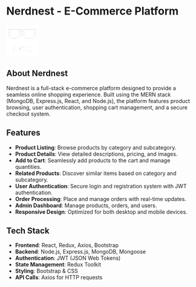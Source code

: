 # Nerdnest - E-Commerce Platform

![Nerdnest Banner](/frontend/src/assets/nerd_nest-icon.png)

## About Nerdnest
Nerdnest is a full-stack e-commerce platform designed to provide a seamless online shopping experience. Built using the MERN stack (MongoDB, Express.js, React, and Node.js), the platform features product browsing, user authentication, shopping cart management, and a secure checkout system.

## Features
- **Product Listing**: Browse products by category and subcategory.
- **Product Details**: View detailed descriptions, pricing, and images.
- **Add to Cart**: Seamlessly add products to the cart and manage quantities.
- **Related Products**: Discover similar items based on category and subcategory.
- **User Authentication**: Secure login and registration system with JWT authentication.
- **Order Processing**: Place and manage orders with real-time updates.
- **Admin Dashboard**: Manage products, orders, and users.
- **Responsive Design**: Optimized for both desktop and mobile devices.

## Tech Stack
- **Frontend**: React, Redux, Axios, Bootstrap
- **Backend**: Node.js, Express.js, MongoDB, Mongoose
- **Authentication**: JWT (JSON Web Tokens)
- **State Management**: Redux Toolkit
- **Styling**: Bootstrap & CSS 
- **API Calls**: Axios for HTTP requests